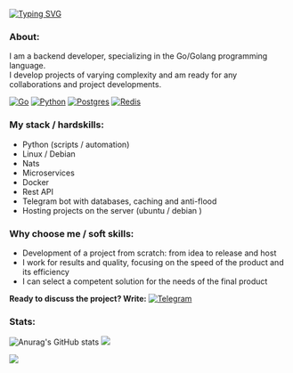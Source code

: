 
[![Typing SVG](https://readme-typing-svg.herokuapp.com?font=Fira+Code&size=25&duration=10000&pause=1000&color=F7F7F7&width=435&lines=wnderbin)](https://git.io/typing-svg)


### About:
I am a backend developer, specializing in the Go/Golang programming language. \
I develop projects of varying complexity and am ready for any collaborations and project developments.

[![Go](https://img.shields.io/badge/Go-%2300ADD8.svg?&logo=go&logoColor=white)](#)
[![Python](https://img.shields.io/badge/Python-3776AB?logo=python&logoColor=fff)](#)
[![Postgres](https://img.shields.io/badge/Postgres-%23316192.svg?logo=postgresql&logoColor=white)](#)
[![Redis](https://img.shields.io/badge/Redis-%23DD0031.svg?logo=redis&logoColor=white)](#)

### My stack / hardskills:
* Python (scripts / automation)
* Linux / Debian
* Nats
* Microservices
* Docker
* Rest API
* Telegram bot with databases, caching and anti-flood
* Hosting projects on the server (ubuntu / debian )

### Why choose me / soft skills:
* Development of a project from scratch: from idea to release and host
* I work for results and quality, focusing on the speed of the product and its efficiency
* I can select a competent solution for the needs of the final product

**Ready to discuss the project? Write:** [![Telegram](https://img.shields.io/badge/Telegram-2CA5E0?logo=telegram&logoColor=white)](https://t.me/wnderbin)


### Stats:
![Anurag's GitHub stats](https://github-readme-stats.vercel.app/api?username=wnderbin&theme=rose_pine&hide_border=true&show_icons=true)
![](http://github-profile-summary-cards.vercel.app/api/cards/stats?username=wnderbin&theme=tokyonight)

![](https://github-profile-summary-cards.vercel.app/api/cards/profile-details?username=wnderbin&theme=tokyonight)
